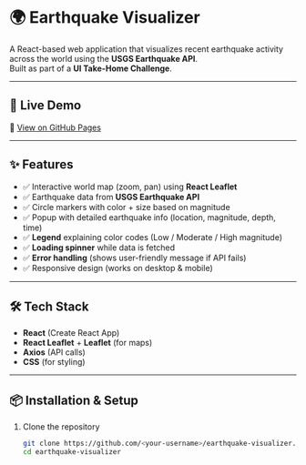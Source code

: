 # 🌍 Earthquake Visualizer

A React-based web application that visualizes recent earthquake activity across the world using the **USGS Earthquake API**.  
Built as part of a **UI Take-Home Challenge**.

---

## 🚀 Live Demo  
🔗 [View on GitHub Pages](http://localhost:3001/earthquake-visualizer)

---

## ✨ Features
- ✅ Interactive world map (zoom, pan) using **React Leaflet**  
- ✅ Earthquake data from **USGS Earthquake API**  
- ✅ Circle markers with color + size based on magnitude  
- ✅ Popup with detailed earthquake info (location, magnitude, depth, time)  
- ✅ **Legend** explaining color codes (Low / Moderate / High magnitude)  
- ✅ **Loading spinner** while data is fetched  
- ✅ **Error handling** (shows user-friendly message if API fails)  
- ✅ Responsive design (works on desktop & mobile)  

---

## 🛠️ Tech Stack
- **React** (Create React App)  
- **React Leaflet** + **Leaflet** (for maps)  
- **Axios** (API calls)  
- **CSS** (for styling)  

---

## 📦 Installation & Setup
1. Clone the repository  
   ```bash
   git clone https://github.com/<your-username>/earthquake-visualizer.git
   cd earthquake-visualizer
